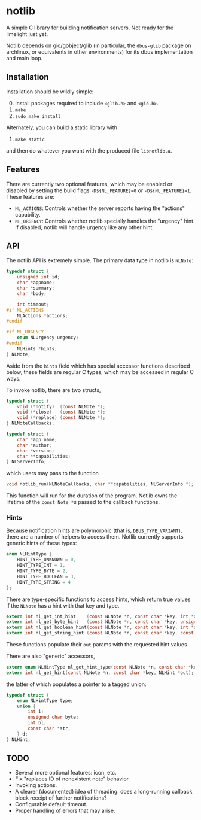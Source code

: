 # notlib

A simple C library for building notification servers.  Not ready for the limelight just yet.

Notlib depends on gio/gobject/glib (in particular, the `dbus-glib` package on archlinux, or equivalents in other environments) for its dbus implementation and main loop.


## Installation

Installation should be wildly simple:

0. Install packages required to include `<glib.h>` and `<gio.h>`.
1. `make`
2. `sudo make install`

Alternately, you can build a static library with

1. `make static`

and then do whatever you want with the produced file `libnotlib.a`.


## Features

There are currently two optional features, which may be enabled or disabled by setting the build flags `-D${NL_FEATURE}=0` or `-D${NL_FEATURE}=1`.  These features are:

 - `NL_ACTIONS`: Controls whether the server reports having the "actions" capability.
 - `NL_URGENCY`: Controls whether notlib specially handles the "urgency" hint.  If disabled, notlib will handle urgency like any other hint.


## API

The notlib API is extremely simple.  The primary data type in notlib is `NLNote`:

```c
typedef struct {
    unsigned int id;
    char *appname;
    char *summary;
    char *body;

    int timeout;
#if NL_ACTIONS
    NLActions *actions;
#endif

#if NL_URGENCY
    enum NLUrgency urgency;
#endif
    NLHints *hints;
} NLNote;
```

Aside from the `hints` field which has special accessor functions described below, these fields are regular C types, which may be accessed in regular C ways.

To invoke notlib, there are two structs,

```c
typedef struct {
    void (*notify)  (const NLNote *);
    void (*close)   (const NLNote *);
    void (*replace) (const NLNote *);
} NLNoteCallbacks;

typedef struct {
    char *app_name;
    char *author;
    char *version;
    char **capabilities;
} NLServerInfo;
```

which users may pass to the function

```c
void notlib_run(NLNoteCallbacks, char **capabilities, NLServerInfo *);
```

This function will run for the duration of the program.  Notlib owns the lifetime of the `const Note *`s passed to the callback functions.

### Hints

Because notification hints are polymorphic (that is, `DBUS_TYPE_VARIANT`), there are a number of helpers to access them.  Notlib currently supports generic hints of these types:

```c
enum NLHintType {
    HINT_TYPE_UNKNOWN = 0,
    HINT_TYPE_INT = 1,
    HINT_TYPE_BYTE = 2,
    HINT_TYPE_BOOLEAN = 3,
    HINT_TYPE_STRING = 4
};
```

There are type-specific functions to access hints, which return true values if the `NLNote` has a hint with that key and type.

```c
extern int nl_get_int_hint    (const NLNote *n, const char *key, int *out);
extern int nl_get_byte_hint   (const NLNote *n, const char *key, unsigned char *out);
extern int nl_get_boolean_hint(const NLNote *n, const char *key, int *out);
extern int nl_get_string_hint (const NLNote *n, const char *key, const char **out);
```

These functions populate their `out` params with the requested hint values.

There are also "generic" accessors,

```c
extern enum NLHintType nl_get_hint_type(const NLNote *n, const char *key);
extern int nl_get_hint(const NLNote *n, const char *key, NLHint *out);
```

the latter of which populates a pointer to a tagged union:

```c
typedef struct {
    enum NLHintType type;
    union {
        int i;
        unsigned char byte;
        int bl;
        const char *str;
    } d;
} NLHint;
```


## TODO

 - Several more optional features: icon, etc.
 - Fix "replaces ID of nonexistent note" behavior
 - Invoking actions.
 - A clearer (documented) idea of threading: does a long-running callback block receipt of further notifications?
 - Configurable default timeout.
 - Proper handling of errors that may arise.
